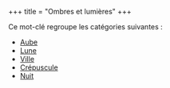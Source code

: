 +++
title = "Ombres et lumières"
+++

Ce mot-clé regroupe les catégories suivantes :

- [Aube](/categories/aube)
- [Lune](/categories/lune)
- [Ville](/categories/ville)
- [Crépuscule](/categories/crepuscule)
- [Nuit](/categories/nuit)
